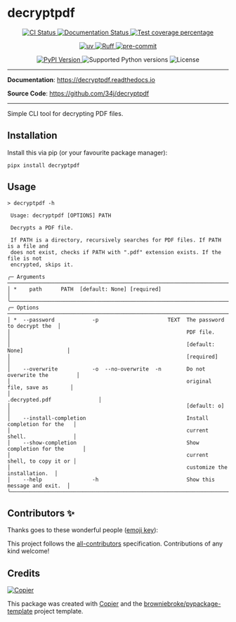 # decryptpdf

<p align="center">
  <a href="https://github.com/34j/decryptpdf/actions/workflows/ci.yml?query=branch%3Amain">
    <img src="https://img.shields.io/github/actions/workflow/status/34j/decryptpdf/ci.yml?branch=main&label=CI&logo=github&style=flat-square" alt="CI Status" >
  </a>
  <a href="https://decryptpdf.readthedocs.io">
    <img src="https://img.shields.io/readthedocs/decryptpdf.svg?logo=read-the-docs&logoColor=fff&style=flat-square" alt="Documentation Status">
  </a>
  <a href="https://codecov.io/gh/34j/decryptpdf">
    <img src="https://img.shields.io/codecov/c/github/34j/decryptpdf.svg?logo=codecov&logoColor=fff&style=flat-square" alt="Test coverage percentage">
  </a>
</p>
<p align="center">
  <a href="https://github.com/astral-sh/uv">
    <img src="https://img.shields.io/endpoint?url=https://raw.githubusercontent.com/astral-sh/uv/main/assets/badge/v0.json" alt="uv">
  </a>
  <a href="https://github.com/astral-sh/ruff">
    <img src="https://img.shields.io/endpoint?url=https://raw.githubusercontent.com/astral-sh/ruff/main/assets/badge/v2.json" alt="Ruff">
  </a>
  <a href="https://github.com/pre-commit/pre-commit">
    <img src="https://img.shields.io/badge/pre--commit-enabled-brightgreen?logo=pre-commit&logoColor=white&style=flat-square" alt="pre-commit">
  </a>
</p>
<p align="center">
  <a href="https://pypi.org/project/decryptpdf/">
    <img src="https://img.shields.io/pypi/v/decryptpdf.svg?logo=python&logoColor=fff&style=flat-square" alt="PyPI Version">
  </a>
  <img src="https://img.shields.io/pypi/pyversions/decryptpdf.svg?style=flat-square&logo=python&amp;logoColor=fff" alt="Supported Python versions">
  <img src="https://img.shields.io/pypi/l/decryptpdf.svg?style=flat-square" alt="License">
</p>

---

**Documentation**: <a href="https://decryptpdf.readthedocs.io" target="_blank">https://decryptpdf.readthedocs.io </a>

**Source Code**: <a href="https://github.com/34j/decryptpdf" target="_blank">https://github.com/34j/decryptpdf </a>

---

Simple CLI tool for decrypting PDF files.

## Installation

Install this via pip (or your favourite package manager):

```shell
pipx install decryptpdf
```

## Usage

```shell
> decryptpdf -h

 Usage: decryptpdf [OPTIONS] PATH

 Decrypts a PDF file.

 If PATH is a directory, recursively searches for PDF files. If PATH is a file and
 does not exist, checks if PATH with ".pdf" extension exists. If the file is not
 encrypted, skips it.

╭─ Arguments ─────────────────────────────────────────────────────────────────────────╮
│ *    path      PATH  [default: None] [required]                                     │
╰─────────────────────────────────────────────────────────────────────────────────────╯
╭─ Options ───────────────────────────────────────────────────────────────────────────╮
│ *  --password            -p                      TEXT  The password to decrypt the  │
│                                                        PDF file.                    │
│                                                        [default: None]              │
│                                                        [required]                   │
│    --overwrite           -o  --no-overwrite  -n        Do not overwrite the         │
│                                                        original file, save as       │
│                                                        .decrypted.pdf               │
│                                                        [default: o]                 │
│    --install-completion                                Install completion for the   │
│                                                        current shell.               │
│    --show-completion                                   Show completion for the      │
│                                                        current shell, to copy it or │
│                                                        customize the installation.  │
│    --help                -h                            Show this message and exit.  │
╰─────────────────────────────────────────────────────────────────────────────────────╯
```

## Contributors ✨

Thanks goes to these wonderful people ([emoji key](https://allcontributors.org/docs/en/emoji-key)):

<!-- prettier-ignore-start -->
<!-- ALL-CONTRIBUTORS-LIST:START - Do not remove or modify this section -->
<!-- markdownlint-disable -->
<!-- markdownlint-enable -->
<!-- ALL-CONTRIBUTORS-LIST:END -->
<!-- prettier-ignore-end -->

This project follows the [all-contributors](https://github.com/all-contributors/all-contributors) specification. Contributions of any kind welcome!

## Credits

[![Copier](https://img.shields.io/endpoint?url=https://raw.githubusercontent.com/copier-org/copier/master/img/badge/badge-grayscale-inverted-border-orange.json)](https://github.com/copier-org/copier)

This package was created with
[Copier](https://copier.readthedocs.io/) and the
[browniebroke/pypackage-template](https://github.com/browniebroke/pypackage-template)
project template.
